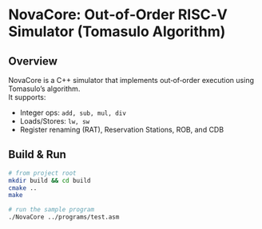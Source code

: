 # NovaCore: Out‑of‑Order RISC‑V Simulator (Tomasulo Algorithm)

## Overview
NovaCore is a C++ simulator that implements out‑of‑order execution using Tomasulo’s algorithm.  
It supports:  
- Integer ops: `add, sub, mul, div`  
- Loads/Stores: `lw, sw`  
- Register renaming (RAT), Reservation Stations, ROB, and CDB  

## Build & Run

```bash
# from project root
mkdir build && cd build
cmake ..
make

# run the sample program
./NovaCore ../programs/test.asm
